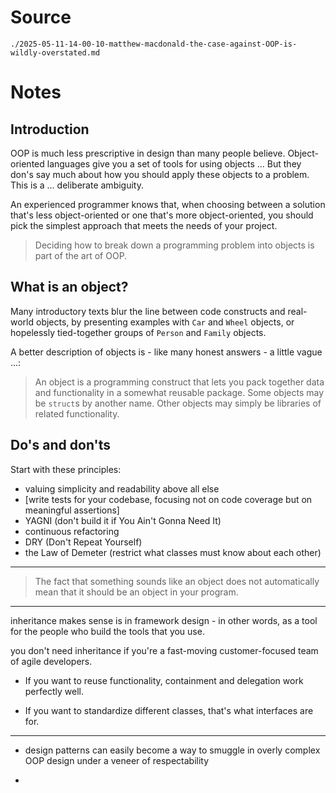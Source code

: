 # Source

   `./2025-05-11-14-00-10-matthew-macdonald-the-case-against-OOP-is-wildly-overstated.md`



# Notes

   ## Introduction

   OOP is much less prescriptive in design than many people believe.
   Object-oriented languages give you a set of tools for using objects ...
   But they don's say much about how you should apply these objects to a problem.
   This is a ... deliberate ambiguity.

   An experienced programmer knows that, when choosing between
   a solution that's less object-oriented
   or
   one that's more object-oriented,
   you should pick the simplest approach that meets the needs of your project.

   > Deciding how to break down a programming problem into objects
   > is part of
   > the art of OOP.

   ## What is an object?

   Many introductory texts blur the line between
   code constructs and real-world objects, by presenting examples with
   `Car` and `Wheel` objects,
   or hopelessly tied-together groups of `Person` and `Family` objects.

   A better description of objects is - like many honest answers - a little vague ...:

   > An object is a programming construct
   > that lets you pack together data and functionality in a somewhat reusable package.
   > Some objects may be `struct`s by another name.
   > Other objects may simply be libraries of related functionality.
   
   ## Do's and don'ts

   Start with these principles:

   - valuing simplicity and readability above all else
   - [write tests for your codebase, focusing not on code coverage but on meaningful assertions]
   - YAGNI (don't build it if You Ain't Gonna Need It)
   - continuous refactoring
   - DRY (Don't Repeat Yourself)
   - the Law of Demeter (restrict what classes must know about each other)

   ---

   > The fact that something sounds like an object does not automatically mean that
   > it should be an object in your program.

   ---

   inheritance makes sense is in framework design -
   in other words, as a tool for the people who build the tools that you use.

   you don't need inheritance
   if you're a fast-moving customer-focused team of agile developers.
   
   - If you want to reuse functionality,
        containment and delegation work perfectly well.
      
   - If you want to standardize different classes,
     that's what interfaces are for.

   ---

   - design patterns can easily become
     a way to smuggle in overly complex OOP design
     under a veneer of respectability

   - 